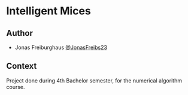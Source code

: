 # Intelligent Mices

## Author

* Jonas Freiburghaus [@JonasFreibs23](https://github.com/JonasFreibs23)

## Context

Project done during 4th Bachelor semester, for the numerical algorithm course.
